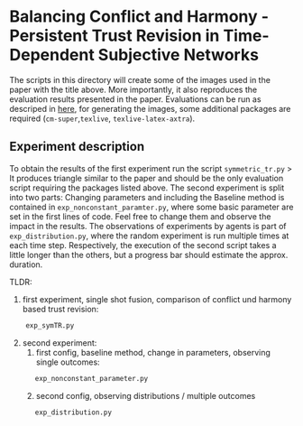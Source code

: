# Balancing Conflict and Harmony - Persistent Trust Revision in Time-Dependent Subjective Networks 

The scripts in this directory will create some of the images used in the paper with the title above.
More importantly, it also reproduces the evaluation results presented in the paper.
Evaluations can be run as descriped in [here](../README.md), for generating the images, some additional packages are required (`cm-super`,`texlive`, `texlive-latex-axtra`).

## Experiment description
To obtain the results of the first experiment run the script `symmetric_tr.py` >
It produces triangle similar to the paper and should be the only evaluation script requiring the packages listed above.
The second experiment is split into two parts:
Changing parameters and including the Baseline method is contained in `exp_nonconstant_paramter.py`, where some basic parameter are set in the first lines of code.
Feel free to change them and observe the impact in the results.
The observations of experiments by agents is part of `exp_distribution.py`, where the random experiment is run multiple times at each time step.
Respectively, the execution of the second script takes a little longer than the others, but a progress bar should estimate the approx. duration.

TLDR:
1) first experiment, single shot fusion, comparison of conflict und harmony based trust revision:
```bash
    exp_symTR.py
```
2) second experiment:
   1) first config, baseline method, change in parameters, observing single outcomes:
   ```bash
      exp_nonconstant_parameter.py
   ```
   2) second config, observing distributions / multiple outcomes
   ```bash
      exp_distribution.py
   ```

